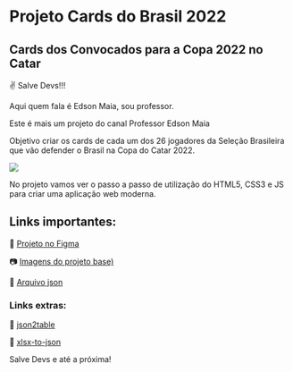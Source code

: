 # Projeto Cards do Brasil 2022

## Cards dos Convocados para a Copa 2022 no Catar

✌ Salve Devs!!!

Aqui quem fala é Edson Maia, sou professor.

Este é mais um projeto do canal Professor Edson Maia

Objetivo criar os cards de cada um dos 26 jogadores da Seleção Brasileira que vão defender o Brasil na Copa do Catar 2022.

[<img src="https://github.com/edsonmaia/cards-brasil/blob/main/cards.PNG">](http://github.com/edsonmaia/cards-brasil/blob/main/cards.png/)

No projeto vamos ver o passo a passo de utilização do HTML5, CSS3 e JS para criar uma aplicação web moderna.

## Links importantes:

🎨 [Projeto no Figma](https://www.figma.com/file/AsZN3xkn79vijUwAuPxTLm/new-card-brasil-2022?node-id=0%3A1)

📷 [Imagens do projeto base)](https://drive.google.com/file/d/1-oXHQthzHLxHMVKXzD5Yc9Ll2l8MTTeJ/view?usp=sharing)

📄 [Arquivo json](https://drive.google.com/file/d/12b7-Wkvt0xPjl9KhfwpsC8x77IXO7hiY/view?usp=sharing)

### Links extras:

🔗 [json2table](http://json2table.com/)

🔗 [xlsx-to-json](https://products.aspose.app/cells/pt/conversion/xlsx-to-json)

Salve Devs e até a próxima!
